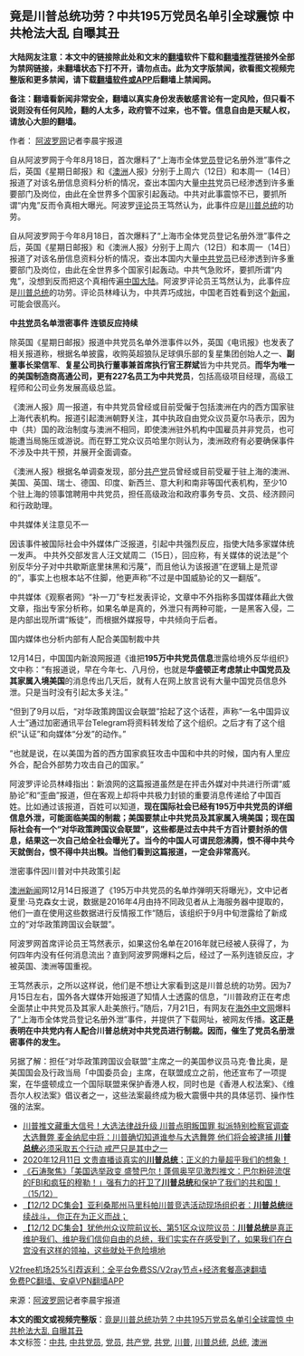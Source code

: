  <h2>竟是川普总统功劳？中共195万党员名单引全球震惊 中共枪法大乱 自曝其丑</h2> <p class="notice"><b>大陆网友注意：本文中的链接除此处和文末的<a href="https://github.com/bannedbook/fanqiang" >翻墙</a>软件下载和<a href="https://github.com/killgcd/justmysocks/blob/master/README.md">翻墙推荐</a>链接外全部为禁网链接，未翻墙状态下打不开，请勿点击。此为文字版禁闻，欲看图文视频完整版和更多禁闻，请下载<a href="https://github.com/bannedbook/fanqiang">翻墙软件或APP</a>后翻墙上禁闻网。</p><p>备注：翻墙看新闻非常安全，翻墙以真实身份发表敏感言论有一定风险，但只看不说则没有任何风险，翻的人太多，政府管不过来，也不管。信息自由是天赋人权，请放心大胆的翻墙。</b></p>  <div class="entry"> <p>作者： <span class='wp_keywordlink_affiliate'><a href="https://www.aboluowang.com/" title="阿波罗网" target="_blank">阿波罗网</a></span>记者李晨宇报道</p> <p id="summary">自从阿波罗网于今年8月18日，首次爆料了“上海市全体<a href="https://www.bannedbook.org/bnews/tag/%E5%85%9A%E5%91%98/" class="st_tag internal_tag" rel="tag" title="标签 党员 下的日志">党员</a>登记名册外泄”事件之后，英国《星期日邮报》和《<a href="https://www.bannedbook.org/bnews/tag/%e6%be%b3%e6%b4%b2/" class="st_tag internal_tag" rel="tag" title="标签 澳洲 下的日志">澳洲</a>人报》分别于上周六（12日）和本周一（14日）报道了对该名册信息资料分析的情况，查出本国内大量<a href="https://www.bannedbook.org/bnews/tag/%e4%b8%ad%e5%85%b1/" class="st_tag internal_tag" rel="tag" title="标签 中共 下的日志">中共</a>党员已经渗透到许多重要部门及岗位，由此在全世界多个国家引起轰动。中共对此事震惊不已，要抓所谓“内鬼”反而令真相大曝光。阿波罗<span class='wp_keywordlink_affiliate'><a href="https://www.bannedbook.org/bnews/comments/" title="新闻评论" target="_blank">评论</a></span>员王笃然认为，此事件应是<a href="https://www.bannedbook.org/bnews/tag/%e5%b7%9d%e6%99%ae/" class="st_tag internal_tag" rel="tag" title="标签 川普 下的日志">川普</a><a href="https://www.bannedbook.org/bnews/tag/%e6%80%bb%e7%bb%9f/" class="st_tag internal_tag" rel="tag" title="标签 总统 下的日志">总统</a>的功劳。</p> <p>自从阿波罗网于今年8月18日，首次爆料了“上海市全体党员登记名册外泄”事件之后，英国《星期日邮报》和《澳洲人报》分别于上周六（12日）和本周一（14日）报道了对该名册信息资料分析的情况，查出本国内大量<a href="https://www.bannedbook.org/bnews/tag/%E4%B8%AD%E5%85%B1%E5%85%9A%E5%91%98/" class="st_tag internal_tag" rel="tag" title="标签 中共党员 下的日志">中共党员</a>已经渗透到许多重要部门及岗位，由此在全世界多个国家引起轰动。中共气急败坏，要抓所谓“内鬼”，没想到反而把这个真相传遍<span class='wp_keywordlink_affiliate'><a href="https://www.bannedbook.org/" title="中国" target="_blank">中国</a></span><span class='wp_keywordlink_affiliate'><a href="https://www.bannedbook.org/" title="大陆" target="_blank">大陆</a></span>。阿波罗评论员王笃然认为，此事件应是<a href="https://www.bannedbook.org/bnews/tag/%E5%B7%9D%E6%99%AE%E6%80%BB%E7%BB%9F/" class="st_tag internal_tag" rel="tag" title="标签 川普总统 下的日志">川普总统</a>的功劳。评论员林峰认为，中共弄巧成拙，中国老百姓看到这个<span class='wp_keywordlink_affiliate'><a href="https://www.bannedbook.org/" title="新闻">新闻</a></span>，可能会很高兴。</p> <p><strong>中<a href="https://www.bannedbook.org/bnews/tag/%E5%85%B1%E5%85%9A/" class="st_tag internal_tag" rel="tag" title="标签 共党 下的日志">共党</a>员名单泄密事件 连锁反应持续</strong></p> <p>除英国《星期日邮报》报道中共党员名单外泄事件以外，英国《电讯报》也发表了相关报道称，根据名单披露，收购英超狼队足球俱乐部的复星集团创始人之一、<strong>副董事长梁信军</strong>、<strong>复星公司执行董事兼首席执行官王群斌</strong>皆为中共党员。<strong>而华为唯一的美国制造商高通公司，更有</strong><strong>227</strong><strong>名员工为中共党员</strong>，包括高级项目经理，高级工程师和公司业务发展高级总监。</p>  <p>《澳洲人报》周一报道，有中共党员曾经或目前受僱于包括澳洲在内的西方国家驻上海代表机构。报道引起澳洲朝野关注，其中执政自由党众议员夏尔马表示，因为中（共）国的政治制度与澳洲不相同，即使澳洲驻外机构中国雇员并非党员，也可能遭当局施压或游说。而在野工党众议员哈里尔则认为，澳洲政府有必要确保事件不涉及中共干预，并展开全面调查。</p> <p>《澳洲人报》根据名单调查发现，部分<a href="https://www.bannedbook.org/bnews/tag/%e5%85%b1%e4%ba%a7%e5%85%9a/" class="st_tag internal_tag" rel="tag" title="标签 共产党 下的日志">共产党</a>员曾经或目前受雇于驻上海的澳洲、美国、英国、瑞士、德国、印度、新西兰、意大利和南非等国代表机构，至少10个驻上海的领事馆聘用中共党员，担任高级政治和政府事务专员、文员、经济顾问和行政助理。</p> <p>中共媒体关注意见不一</p> <p>因该事件被国际社会中外媒体广泛报道，引起中共强烈反应，指使大陆多家媒体统一发声。 中共外交部发言人汪文斌周二（15日），回应称，有关媒体的说法是&#8221;个别反华分子对中共歇斯底里抹黑和污蔑&#8221;，而且他认为该报道&#8221;在逻辑上是荒谬的&#8221;，事实上也根本站不住脚，他更声称&#8221;不过是中国威胁论的又一翻版&#8221;。</p> <p>中共媒体《观察者网》“补一刀”专栏发表评论，文章中不外指称多国媒体藉此大做文章，指出专家分析称，如果名单是真的，外泄只有两种可能，一是黑客入侵，二是内部出现所谓“叛徒”，而根据外媒报导，中共倾向于后者。</p>  <p>国内媒体也分析内部有人配合美国制裁中共</p> <p>12月14日，中国国内新浪网报道《谁把<strong>195万中共党员信息</strong>泄露给境外反华组织》文中称：“有报道说，早在今年七、八月份，也就是<strong>华盛顿正考虑禁止中国党员及其家属入境美国</strong>的消息传出几天后，就有人在网上放言说有大量中国党员信息外泄。只是当时没有引起太多关注。”</p> <p>“但到了9月以后，“对华政策跨国议会联盟”拾起了这个话茬，声称“一名中国异议人士”通过加密通讯平台Telegram将资料转发给了这个组织。之后才有了这个组织“认证”和向媒体“分发”的动作。”</p> <p>“也就是说，在以美国为首的西方国家疯狂攻击中国和中共的时候，国内有人里应外合，配合外部势力攻击自己的国家。”</p> <p>阿波罗评论员林峰指出：新浪网的这篇报道虽然是在抨击外媒对中共进行所谓“威胁论”和“歪曲”报道，但在客观上却将中共极力封锁的重要消息传递给了中国百姓。比如通过该报道，百姓可以知道，<strong>现在国际社会已经有</strong><strong>195</strong><strong>万中共党员的详细信息外泄，可能面临美国的制裁；美国要禁止中共党员及其家属入境美国；现在国际社会有一个“对华政策跨国议会联盟”，这些都是过去中共千方百计要封杀的信息，结果这一次自己给全社会曝光了。当今的中国人可谓民怨沸腾，恨不得中共今天就倒台，恨不得中共出糗。当他们看到这篇报道，一定会非常高兴</strong>。</p>  <p>泄密事件因川普对中共政策引起</p> <p><span class='wp_keywordlink'><a href="https://www.huaglad.com/" title="澳洲新闻" target="_blank">澳洲新闻</a></span>网12月14日报道了《195万中共党员的名单炸弹明天将曝光》，文中记者夏里·马克森女士说，数据是2016年4月由持不同政见者从上海服务器中提取的，他们一直在使用这些数据进行反情报工作“随后，该组织于9月中旬泄露给了新成立的“对华政策跨国议会联盟”。</p> <p>阿波罗网首席评论员王笃然表示，如果这份名单在2016年就已经被人获得了，为何四年内没有任何消息流出？直到阿波罗网爆料之后，经过了一系列连锁反应，才被英国、澳洲等国重视。</p> <p>王笃然表示，之所以这样说，他们是不想让大家看到这是川普总统的功劳。因为7月15日左右，国外各大媒体开始报道了知情人士透露的信息，“川普政府正在考虑全面禁止中共党员及其家人赴美旅行。”随后，7月21日，有网友在<span class='wp_keywordlink'><a href="https://99cn.info/" title="海外中文网" target="_blank">海外中文网</a></span>爆料了“上海市全体党员登记名册外泄”事件，并提供了下载网址，被网友传播。<strong>这正是表明在中共党内有人配合川普总统对中共党员进行制裁。因而，催生了党员名册泄密事件的发生。</strong></p> <p>另据了解：担任“对华政策跨国议会联盟”主席之一的美国参议员马克·鲁比奥，是美国国会及行政当局「中国委员会」主席，在联盟成立之前，他还宣布了一项提案，在华盛顿成立一个国际联盟来保护香港人权，同时也是《香港人权法案》、《维吾尔人权法案》倡议者之一，这些法案最终成为极大震慑中共的具体惩罚、操作性强的法案。</p>  <ul class='op-related-articles' title='相关阅读'> <li><a href='https://www.bannedbook.org/bnews/comments/20201216/1448742.html' target='_blank'>川普推文藏重大信号！大选法律战升级 川普点明叛国罪 拟派特别检察官调查大选舞弊 麦金纳尼中将：川普确切知道谁参与大选舞弊 他们将会被逮捕 <b>川普总统</b>必须采取五个行动 戒严只是其中之一</a></li> <li><a href='https://www.bannedbook.org/bnews/bannedvideo/20201212/1448655.html' target='_blank'>2020年12月11日 文贵直播谈真实的<b>川普总统</b>；正义的力量超乎我们的想象！</a></li> <li><a href='https://www.bannedbook.org/bnews/bannedvideo/20201216/1448628.html' target='_blank'>《石涛聚焦》「美国选举政变 盛赞巴尔！蓬佩奥罕见激烈推文：巴尔粉碎流氓的FBI和疯狂的穆勒！」强有力的扞卫了<b>川普总统</b>和保护了我们的共和国！（15/12）</a></li> <li><a href='https://www.bannedbook.org/bnews/bannedvideo/20201216/1448621.html' target='_blank'>【12/12 DC集会】亚利桑那州马里科帕川普竞选活动现场组织者：<b>川普总统</b>继续战斗， 你正在为正义而战；</a></li> <li><a href='https://www.bannedbook.org/bnews/bannedvideo/20201216/1448601.html' target='_blank'>【12/12 DC集会】犹他州众议院前议长、第51区众议院议员：<b>川普总统</b>是真正维护我们、维护我们信仰自由的总统，我们实实在在感受到了，如果我们在白宫没有这样的领袖，这些就处于危险境地</a></li> </ul> <p class="texttj"> <a href="https://www.bannedbook.org/forum23/topic22702.html" target="_blank">V2free机场25%引荐返利：全平台免费SS/V2ray节点+经济套餐高速翻墙</a><br/> <a href="https://github.com/bannedbook/fanqiang/wiki/%E7%A6%81%E9%97%BB%E7%BD%91%E5%AE%89%E5%8D%93%E7%BF%BB%E5%A2%99%E6%96%B0%E9%97%BBAPP" target="_blank">免费PC翻墙、安卓VPN翻墙APP</a></p><p> 来源：<a href="https://www.aboluowang.com/2020/1216/1534654.html" target="_blank">阿波罗网</a>记者李晨宇报道 </p><a name='sharetosocial'></a>       <div><b>本文的图文或视频完整版</b>：<a href='https://www.bannedbook.org/bnews/topimagenews/20201216/1448784.html'>竟是川普总统功劳？中共195万党员名单引全球震惊 中共枪法大乱 自曝其丑</a></div>  </div><!--END ENTRY--> <div class="postfooter"> <div>本文标签：<a href="https://www.bannedbook.org/bnews/tag/%e4%b8%ad%e5%85%b1/" rel="tag">中共</a>, <a href="https://www.bannedbook.org/bnews/tag/%E4%B8%AD%E5%85%B1%E5%85%9A%E5%91%98/" rel="tag">中共党员</a>, <a href="https://www.bannedbook.org/bnews/tag/%E5%85%9A%E5%91%98/" rel="tag">党员</a>, <a href="https://www.bannedbook.org/bnews/tag/%e5%85%b1%e4%ba%a7%e5%85%9a/" rel="tag">共产党</a>, <a href="https://www.bannedbook.org/bnews/tag/%E5%85%B1%E5%85%9A/" rel="tag">共党</a>, <a href="https://www.bannedbook.org/bnews/tag/%e5%b7%9d%e6%99%ae/" rel="tag">川普</a>, <a href="https://www.bannedbook.org/bnews/tag/%E5%B7%9D%E6%99%AE%E6%80%BB%E7%BB%9F/" rel="tag">川普总统</a>, <a href="https://www.bannedbook.org/bnews/tag/%e6%80%bb%e7%bb%9f/" rel="tag">总统</a>, <a href="https://www.bannedbook.org/bnews/tag/%e6%be%b3%e6%b4%b2/" rel="tag">澳洲</a></div>  </div><!--END POSTFOOTER--> 